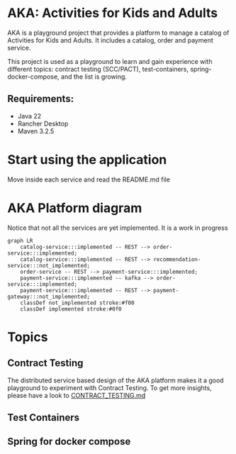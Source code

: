 # AKA: Activities for Kids and Adults

AKA is a playground project that provides a platform to manage a catalog of Activities for Kids and Adults. It includes a catalog, order and payment service.

This project is used as a playground to learn and gain experience with different topics: contract testing (SCC/PACT), test-containers, spring-docker-compose, and the list is growing. 

## Requirements:
- Java 22
- Rancher Desktop
- Maven 3.2.5

# Start using the application

Move inside each service and read the README.md file

# AKA Platform diagram

Notice that not all the services are yet implemented. It is a work in progress

```mermaid
graph LR
    catalog-service:::implemented -- REST --> order-service:::implemented;
    catalog-service:::implemented -- REST --> recommendation-service:::not_implemented;
    order-service -- REST --> payment-service:::implemented;
    payment-service:::implemented -- kafka --> order-service:::implemented;
    payment-service:::implemented -- REST --> payment-gateway:::not_implemented;
    classDef not_implemented stroke:#f00
    classDef implemented stroke:#0f0
```

# Topics

## Contract Testing

The distributed service based design of the AKA platform makes it a good playground to experiment with Contract Testing. To get more insights, please have a look to [CONTRACT_TESTING.md](.doc/CONTRACT_TESTING.md)

## Test Containers

## Spring for docker compose